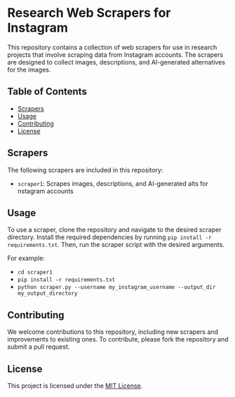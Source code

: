# Research Web Scrapers for Instagram

This repository contains a collection of web scrapers for use in research projects that involve scraping data from Instagram accounts. The scrapers are designed to collect images, descriptions, and AI-generated alternatives for the images.

## Table of Contents

- [Scrapers](#scrapers)
- [Usage](#usage)
- [Contributing](#contributing)
- [License](#license)

## Scrapers

The following scrapers are included in this repository:

- `scraper1`: Scrapes images, descriptions, and AI-generated alts for nstagram accounts

## Usage

To use a scraper, clone the repository and navigate to the desired scraper directory. Install the required dependencies by running `pip install -r requirements.txt`. Then, run the scraper script with the desired arguments.

For example:
* `cd scraper1`
* `pip install -r requirements.txt`
* `python scraper.py --username my_instagram_username --output_dir my_output_directory`


## Contributing

We welcome contributions to this repository, including new scrapers and improvements to existing ones. To contribute, please fork the repository and submit a pull request.

## License

This project is licensed under the [MIT License](LICENSE).
